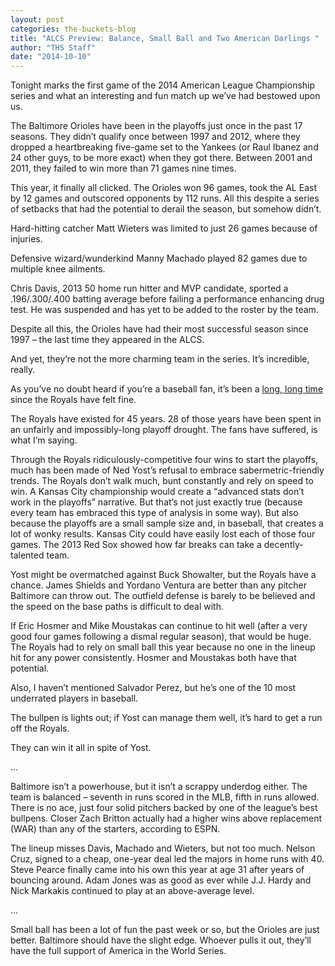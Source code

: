 ```yaml
---
layout: post
categories: the-buckets-blog
title: "ALCS Preview: Balance, Small Ball and Two American Darlings "
author: "THS Staff"
date: "2014-10-10"
---
```


Tonight marks the first game of the 2014 American League Championship series and what an interesting and fun match up we’ve had bestowed upon us.

The Baltimore Orioles have been in the playoffs just once in the past 17 seasons. They didn’t qualify once between 1997 and 2012, where they dropped a heartbreaking five-game set to the Yankees (or Raul Ibanez and 24 other guys, to be more exact) when they got there. Between 2001 and 2011, they failed to win more than 71 games nine times.

This year, it finally all clicked. The Orioles won 96 games, took the AL East by 12 games and outscored opponents by 112 runs. All this despite a series of setbacks that had the potential to derail the season, but somehow didn’t.

Hard-hitting catcher Matt Wieters was limited to just 26 games because of injuries.

Defensive wizard/wunderkind Manny Machado played 82 games due to multiple knee ailments.

Chris Davis, 2013 50 home run hitter and MVP candidate, sported a .196/.300/.400 batting average before failing a performance enhancing drug test. He was suspended and has yet to be added to the roster by the team.

Despite all this, the Orioles have had their most successful season since 1997 – the last time they appeared in the ALCS.

And yet, they’re not the more charming team in the series. It’s incredible, really.

As you’ve no doubt heard if you’re a baseball fan, it’s been a [long, long time](https://www.youtube.com/watch?v=NRnu_BH-Zf4) since the Royals have felt fine.

The Royals have existed for 45 years. 28 of those years have been spent in an unfairly and impossibly-long playoff drought. The fans have suffered, is what I’m saying.

Through the Royals ridiculously-competitive four wins to start the playoffs, much has been made of Ned Yost’s refusal to embrace sabermetric-friendly trends. The Royals don’t walk much, bunt constantly and rely on speed to win. A Kansas City championship would create a “advanced stats don’t work in the playoffs” narrative. But that’s not just exactly true (because every team has embraced this type of analysis in some way). But also because the playoffs are a small sample size and, in baseball, that creates a lot of wonky results. Kansas City could have easily lost each of those four games. The 2013 Red Sox showed how far breaks can take a decently-talented team.

Yost might be overmatched against Buck Showalter, but the Royals have a chance. James Shields and Yordano Ventura are better than any pitcher Baltimore can throw out. The outfield defense is barely to be believed and the speed on the base paths is difficult to deal with.

If Eric Hosmer and Mike Moustakas can continue to hit well (after a very good four games following a dismal regular season), that would be huge. The Royals had to rely on small ball this year because no one in the lineup hit for any power consistently. Hosmer and Moustakas both have that potential.

Also, I haven’t mentioned Salvador Perez, but he’s one of the 10 most underrated players in baseball.

The bullpen is lights out; if Yost can manage them well, it’s hard to get a run off the Royals.

They can win it all in spite of Yost.

…

Baltimore isn’t a powerhouse, but it isn’t a scrappy underdog either. The team is balanced – seventh in runs scored in the MLB, fifth in runs allowed. There is no ace, just four solid pitchers backed by one of the league’s best bullpens. Closer Zach Britton actually had a higher wins above replacement (WAR) than any of the starters, according to ESPN.

The lineup misses Davis, Machado and Wieters, but not too much. Nelson Cruz, signed to a cheap, one-year deal led the majors in home runs with 40. Steve Pearce finally came into his own this year at age 31 after years of bouncing around. Adam Jones was as good as ever while J.J. Hardy and Nick Markakis continued to play at an above-average level.

…

Small ball has been a lot of fun the past week or so, but the Orioles are just better. Baltimore should have the slight edge. Whoever pulls it out, they’ll have the full support of America in the World Series.
